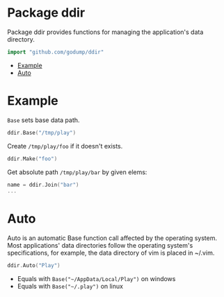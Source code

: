 # Package ddir

Package ddir provides functions for managing the application's data directory.

```go
import "github.com/godump/ddir"
```

- [Example](#Example)
- [Auto](#Auto)

# Example

`Base` sets base data path.

```go
ddir.Base("/tmp/play")
```

Create `/tmp/play/foo` if it doesn't exists.

```go
ddir.Make("foo")
```

Get absolute path `/tmp/play/bar` by given elems:

```go
name = ddir.Join("bar")
...
```

# Auto

Auto is an automatic Base function call affected by the operating system. Most applications' data directories follow the operating system's specifications, for example, the data directory of vim is placed in ~/.vim.

```go
ddir.Auto("Play")
```

- Equals with `Base("~/AppData/Local/Play")` on windows
- Equals with `Base("~/.play")` on linux
